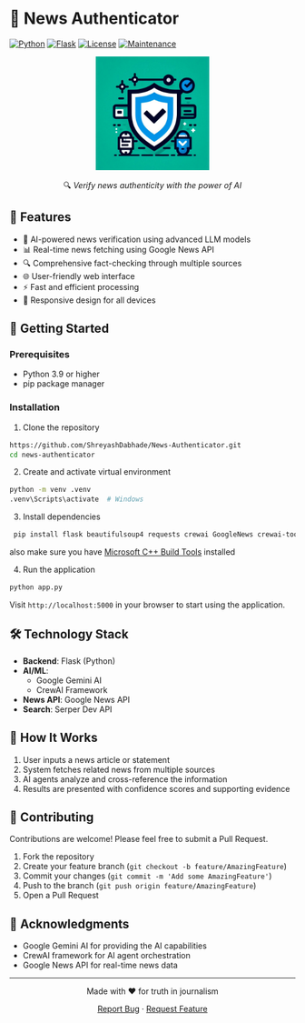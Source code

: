 # 📰 News Authenticator

[![Python](https://img.shields.io/badge/Python-3.9+-blue.svg)](https://www.python.org/downloads/)
[![Flask](https://img.shields.io/badge/Flask-2.0+-green.svg)](https://flask.palletsprojects.com/)
[![License](https://img.shields.io/badge/License-MIT-yellow.svg)](LICENSE)
[![Maintenance](https://img.shields.io/badge/Maintained%3F-yes-green.svg)](https://github.com/yourusername/news-authenticator/graphs/commit-activity)

<div align="center">
  <img src="static/logo.png" alt="News Authenticator Logo" width="200"/>
  
  🔍 *Verify news authenticity with the power of AI*
</div>

## 🌟 Features

- 🤖 AI-powered news verification using advanced LLM models
- 📊 Real-time news fetching using Google News API
- 🔍 Comprehensive fact-checking through multiple sources
- 🌐 User-friendly web interface
- ⚡ Fast and efficient processing
- 📱 Responsive design for all devices

## 🚀 Getting Started

### Prerequisites

- Python 3.9 or higher
- pip package manager

### Installation

1. Clone the repository
```bash
https://github.com/ShreyashDabhade/News-Authenticator.git
cd news-authenticator
```

2. Create and activate virtual environment
```bash
python -m venv .venv
.venv\Scripts\activate  # Windows
```

3. Install dependencies
```bash
 pip install flask beautifulsoup4 requests crewai GoogleNews crewai-tools pydantic

```
also make sure you have [Microsoft C++ Build Tools](https://visualstudio.microsoft.com/visual-cpp-build-tools/) installed

4. Run the application
```bash
python app.py
```

Visit `http://localhost:5000` in your browser to start using the application.

## 🛠️ Technology Stack

- **Backend**: Flask (Python)
- **AI/ML**: 
  - Google Gemini AI
  - CrewAI Framework
- **News API**: Google News API
- **Search**: Serper Dev API

## 📖 How It Works

1. User inputs a news article or statement
2. System fetches related news from multiple sources
3. AI agents analyze and cross-reference the information
4. Results are presented with confidence scores and supporting evidence

## 🤝 Contributing

Contributions are welcome! Please feel free to submit a Pull Request.

1. Fork the repository
2. Create your feature branch (`git checkout -b feature/AmazingFeature`)
3. Commit your changes (`git commit -m 'Add some AmazingFeature'`)
4. Push to the branch (`git push origin feature/AmazingFeature`)
5. Open a Pull Request


## 🙏 Acknowledgments

- Google Gemini AI for providing the AI capabilities
- CrewAI framework for AI agent orchestration
- Google News API for real-time news data

---

<div align="center">
  Made with ❤️ for truth in journalism
  
  [Report Bug](https://github.com/yourusername/news-authenticator/issues) · [Request Feature](https://github.com/yourusername/news-authenticator/issues)
</div>
